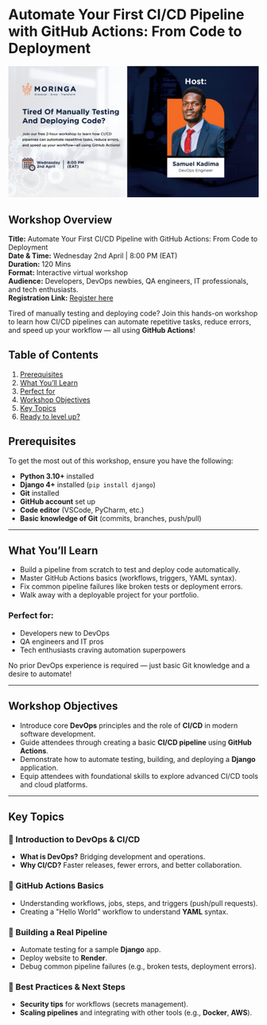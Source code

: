 # Automate Your First CI/CD Pipeline with GitHub Actions: From Code to Deployment

![Banner](./images/devops-banner.png)

## Workshop Overview
**Title:** Automate Your First CI/CD Pipeline with GitHub Actions: From Code to Deployment  
**Date & Time:** Wednesday 2nd April | 8:00 PM (EAT)  
**Duration:** 120 Mins  
**Format:** Interactive virtual workshop  
**Audience:** Developers, DevOps newbies, QA engineers, IT professionals, and tech enthusiasts.  
**Registration Link:** [Register here](https://lu.ma/mijg7yxy)

Tired of manually testing and deploying code? 
Join this hands-on workshop to learn how CI/CD pipelines can automate repetitive tasks, reduce errors, and speed up your workflow — all using **GitHub Actions**!

## Table of Contents
1. [Prerequisites](#prerequisites)
2. [What You’ll Learn](#-what-youll-learn)
3. [Perfect for](#-perfect-for)
4. [Workshop Objectives](#-workshop-objectives)
5. [Key Topics](#-key-topics)
6. [Ready to level up?](#-ready-to-level-up-your-devops-skills)

## Prerequisites
To get the most out of this workshop, ensure you have the following:
- **Python 3.10+** installed
- **Django 4+** installed (`pip install django`)
- **Git** installed
- **GitHub account** set up
- **Code editor** (VSCode, PyCharm, etc.)
- **Basic knowledge of Git** (commits, branches, push/pull)

---

## What You’ll Learn
- Build a pipeline from scratch to test and deploy code automatically.
- Master GitHub Actions basics (workflows, triggers, YAML syntax).
- Fix common pipeline failures like broken tests or deployment errors.
- Walk away with a deployable project for your portfolio.

### Perfect for:
- Developers new to DevOps
- QA engineers and IT pros
- Tech enthusiasts craving automation superpowers

No prior DevOps experience is required — just basic Git knowledge and a desire to automate!

---

## Workshop Objectives
- Introduce core **DevOps** principles and the role of **CI/CD** in modern software development.
- Guide attendees through creating a basic **CI/CD pipeline** using **GitHub Actions**.
- Demonstrate how to automate testing, building, and deploying a **Django** application.
- Equip attendees with foundational skills to explore advanced CI/CD tools and cloud platforms.

---

## Key Topics

### 🔹 Introduction to DevOps & CI/CD
- **What is DevOps?** Bridging development and operations.
- **Why CI/CD?** Faster releases, fewer errors, and better collaboration.

### 🔹 GitHub Actions Basics
- Understanding workflows, jobs, steps, and triggers (push/pull requests).
- Creating a "Hello World" workflow to understand **YAML** syntax.

### 🔹 Building a Real Pipeline
- Automate testing for a sample **Django** app.
- Deploy website to **Render**.
- Debug common pipeline failures (e.g., broken tests, deployment errors).

### 🔹 Best Practices & Next Steps
- **Security tips** for workflows (secrets management).
- **Scaling pipelines** and integrating with other tools (e.g., **Docker**, **AWS**).





